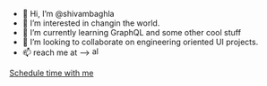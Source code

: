 - 👋 Hi, I’m @shivambaghla
- 👀 I’m interested in changin the world.
- 🌱 I’m currently learning GraphQL and some other cool stuff
- 💞️ I’m looking to collaborate on engineering oriented UI projects.
- 📫 reach me at --> [<img alt="alt_text" width="16px" src="https://content.linkedin.com/content/dam/me/business/en-us/amp/brand-site/v2/bg/LI-Bug.svg.original.svg" />](https://www.linkedin.com/in/shivam-baghla/)

<a href="" onclick="Calendly.initPopupWidget({url: 'https://calendly.com/shivambaghla'});return false;">Schedule time with me</a>
